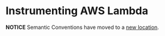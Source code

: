 # Instrumenting AWS Lambda

**NOTICE** Semantic Conventions have moved to a
[new location](http://github.com/open-telemetry/semantic-conventions).
